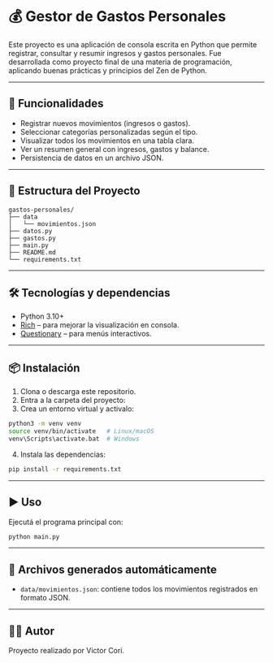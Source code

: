 # 💰 Gestor de Gastos Personales

Este proyecto es una aplicación de consola escrita en Python que permite registrar, consultar y resumir ingresos y gastos personales. Fue desarrollada como proyecto final de una materia de programación, aplicando buenas prácticas y principios del Zen de Python.

---

## 🚀 Funcionalidades

- Registrar nuevos movimientos (ingresos o gastos).
- Seleccionar categorías personalizadas según el tipo.
- Visualizar todos los movimientos en una tabla clara.
- Ver un resumen general con ingresos, gastos y balance.
- Persistencia de datos en un archivo JSON.

---

## 📂 Estructura del Proyecto
```
gastos-personales/
├── data
│   └── movimientos.json
├── datos.py
├── gastos.py
├── main.py
├── README.md
└── requirements.txt
```

---

## 🛠️ Tecnologías y dependencias

- Python 3.10+
- [Rich](https://rich.readthedocs.io/) – para mejorar la visualización en consola.
- [Questionary](https://github.com/tmbo/questionary) – para menús interactivos.

---

## 📦 Instalación

1. Clona o descarga este repositorio.
2. Entra a la carpeta del proyecto:
3. Crea un entorno virtual y activalo:

  ```bash
  python3 -m venv venv
  source venv/bin/activate   # Linux/macOS
  venv\Scripts\activate.bat  # Windows
  ```
4. Instala las dependencias:

  ```bash
  pip install -r requirements.txt
  ```

---

## ▶️ Uso

Ejecutá el programa principal con:

  ```bash
  python main.py
  ```

---

## 📁 Archivos generados automáticamente

- `data/movimientos.json`: contiene todos los movimientos registrados en formato JSON.

---

## 🧑‍💻 Autor

Proyecto realizado por Victor Cori.